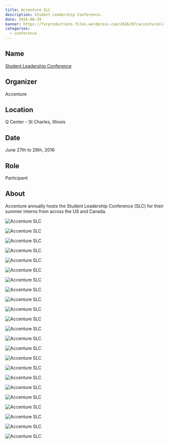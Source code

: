 ```yaml
---
title: Accenture SLC
description: Student Leadership Conference.
date: 2016-06-29
banner: https://fvcproductions.files.wordpress.com/2016/07/accentureslc-23.jpg
categories:
  - conference
---
```


## Name

[Student Leadership Conference](//www.accenture.com/us-en/careers/student-leadership-conference "Accenture Student Leadership Conference")

## Organizer

Accenture

## Location

Q Center - St Charles, Illinois

## Date

June 27th to 29th, 2016

## Role

Participant

## About

Accenture annually hosts the Student Leadership Conference (SLC) for their summer interns from across the US and Canada.

![Accenture SLC](https://i2.wp.com/fvcproductions.files.wordpress.com/2016/07/accentureslc-1.jpg)

![Accenture SLC](https://i2.wp.com/fvcproductions.files.wordpress.com/2016/07/accentureslc-2.jpg)

![Accenture SLC](https://i2.wp.com/fvcproductions.files.wordpress.com/2016/07/accentureslc-3.jpg)

![Accenture SLC](https://i2.wp.com/fvcproductions.files.wordpress.com/2016/07/accentureslc-4.jpg)

![Accenture SLC](https://i2.wp.com/fvcproductions.files.wordpress.com/2016/07/accentureslc-5.jpg)

![Accenture SLC](https://i2.wp.com/fvcproductions.files.wordpress.com/2016/07/accentureslc-6.jpg)

![Accenture SLC](https://i2.wp.com/fvcproductions.files.wordpress.com/2016/07/accentureslc-7.jpg)

![Accenture SLC](https://i2.wp.com/fvcproductions.files.wordpress.com/2016/07/accentureslc-8.jpg)

![Accenture SLC](https://i2.wp.com/fvcproductions.files.wordpress.com/2016/07/accentureslc-9.jpg)

![Accenture SLC](https://i2.wp.com/fvcproductions.files.wordpress.com/2016/07/accentureslc-10.jpg)

![Accenture SLC](https://i2.wp.com/fvcproductions.files.wordpress.com/2016/07/accentureslc-11.jpg)

![Accenture SLC](https://i2.wp.com/fvcproductions.files.wordpress.com/2016/07/accentureslc-12.jpg)

![Accenture SLC](https://i2.wp.com/fvcproductions.files.wordpress.com/2016/07/accentureslc-13.jpg)

![Accenture SLC](https://i2.wp.com/fvcproductions.files.wordpress.com/2016/07/accentureslc-14.jpg)

![Accenture SLC](https://i2.wp.com/fvcproductions.files.wordpress.com/2016/07/accentureslc-15.jpg)

![Accenture SLC](https://i2.wp.com/fvcproductions.files.wordpress.com/2016/07/accentureslc-16.jpg)

![Accenture SLC](https://i2.wp.com/fvcproductions.files.wordpress.com/2016/07/accentureslc-17.jpg)

![Accenture SLC](https://i2.wp.com/fvcproductions.files.wordpress.com/2016/07/accentureslc-18.jpg)

![Accenture SLC](https://i2.wp.com/fvcproductions.files.wordpress.com/2016/07/accentureslc-19.jpg)

![Accenture SLC](https://i2.wp.com/fvcproductions.files.wordpress.com/2016/07/accentureslc-20.jpg)

![Accenture SLC](https://i2.wp.com/fvcproductions.files.wordpress.com/2016/07/accentureslc-21.jpg)

![Accenture SLC](https://i2.wp.com/fvcproductions.files.wordpress.com/2016/07/accentureslc-22.jpg)

![Accenture SLC](https://i2.wp.com/fvcproductions.files.wordpress.com/2016/07/accentureslc-23.)
